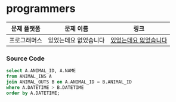 # programmers

| 문제 플랫폼   | 문제 이름           | 링크                                   |
|---------------|--------------------|----------------------------------------|
| 프로그래머스          | 있었는데요 없었습니다           | [있었는데요 없었습니다](https://school.programmers.co.kr/learn/courses/30/lessons/59043?language=mysql) |

### Source Code
```sql
select A.ANIMAL_ID, A.NAME
from ANIMAL_INS A
join ANIMAL_OUTS B on A.ANIMAL_ID = B.ANIMAL_ID
where A.DATETIME > B.DATETIME
order by A.DATETIME;
```
